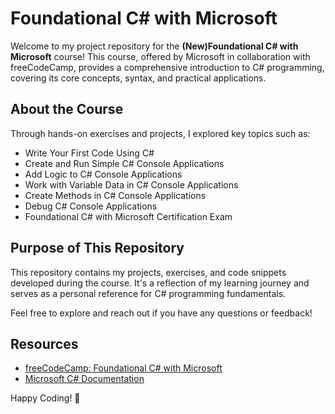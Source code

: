 # Foundational C# with Microsoft

Welcome to my project repository for the **(New)Foundational C# with Microsoft** course! This course, offered by Microsoft in collaboration with freeCodeCamp, provides a comprehensive introduction to C# programming, covering its core concepts, syntax, and practical applications.

## About the Course

Through hands-on exercises and projects, I explored key topics such as:

- Write Your First Code Using C#
- Create and Run Simple C# Console Applications
- Add Logic to C# Console Applications
- Work with Variable Data in C# Console Applications
- Create Methods in C# Console Applications
- Debug C# Console Applications
- Foundational C# with Microsoft Certification Exam

## Purpose of This Repository

This repository contains my projects, exercises, and code snippets developed during the course. It's a reflection of my learning journey and serves as a personal reference for C# programming fundamentals.

Feel free to explore and reach out if you have any questions or feedback!

## Resources

- [freeCodeCamp: Foundational C# with Microsoft](https://www.freecodecamp.org/learn/foundational-c-sharp-with-microsoft)
- [Microsoft C# Documentation](https://learn.microsoft.com/en-us/dotnet/csharp/)

Happy Coding! 🎉
